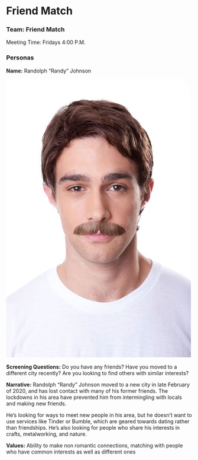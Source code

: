 # Friend Match
### Team: Friend Match

Meeting Time: Fridays 4:00 P.M.

### Personas
**Name:** Randolph “Randy” Johnson

![Randy](randy.png)

**Screening Questions:**
Do you have any friends?
Have you moved to a different city recently?
Are you looking to find others with similar interests?

**Narrative:**
Randolph “Randy” Johnson moved to a new city in late February of 2020, and has lost contact with many of his former friends. The lockdowns in his area have prevented him from intermingling with locals and making new friends.

He’s looking for ways to meet new people in his area, but he doesn’t want to use services like Tinder or Bumble, which are geared towards dating rather than friendships. He’s also looking for people who share his interests in crafts, metalworking, and nature. 

**Values:**
Ability to make non romantic connections, matching with people who have common interests as well as different ones
